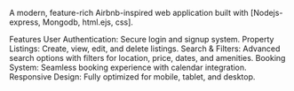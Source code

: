 A modern, feature-rich Airbnb-inspired web application built with [Nodejs-express, Mongodb, html.ejs, css].

Features
User Authentication: Secure login and signup system.
Property Listings: Create, view, edit, and delete listings.
Search & Filters: Advanced search options with filters for location, price, dates, and amenities.
Booking System: Seamless booking experience with calendar integration.
Responsive Design: Fully optimized for mobile, tablet, and desktop.

